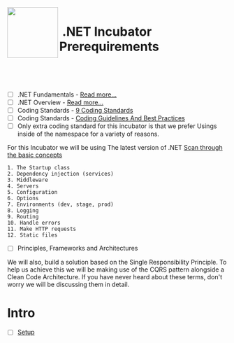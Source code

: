 <img align="left" width="116" height="116" src="./Assets/net-logo.svg" />

# &nbsp;**.NET Incubator Prerequirements**

<br/><br/><br/>

- [ ] .NET Fundamentals - [Read more...](https://github.com/entelect-incubator/.Net/tree/master/Fundamentals)
- [ ] .NET Overview - [Read more...](https://docs.microsoft.com/en-us/aspnet/core/fundamentals/?view=aspnetcore-3.1&tabs=windows)
- [ ] Coding Standards - [9 Coding Standards](https://blog.submain.com/coding-standards-c-developers-need/)
- [ ] Coding Standards - [Coding Guidelines And Best Practices](https://www.c-sharpcorner.com/blogs/c-sharp-coding-guidelines-and-best-practices-v10)
- [ ] Only extra coding standard for this incubator is that we prefer Usings inside of the namespace for a variety of reasons.

For this Incubator we will be using The latest version of .NET [Scan through the basic concepts](https://dotnet.microsoft.com/download)

    1. The Startup class
    2. Dependency injection (services)
    3. Middleware
    4. Servers
    5. Configuration
    6. Options
    7. Environments (dev, stage, prod)
    8. Logging
    9. Routing
    10. Handle errors
    11. Make HTTP requests
    12. Static files

- [ ] Principles, Frameworks and Architectures

We will also, build a solution based on the Single Responsibility Principle. To help us achieve this we will be making use of the CQRS pattern alongside a Clean Code Architecture. If you have never heard about these terms, don't worry we will be discussing them in detail.

# Intro

- [ ] [Setup](https://github.com/entelect-incubator/.NET/blob/master/Setup.md)
